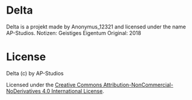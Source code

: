 # Delta
Delta is a projekt made by Anonymus_12321 and licensed under the name AP-Studios.
Notizen: Geistiges Eigentum
Original: 2018

# License
Delta (c) by AP-Studios

Licensed under the [Creative Commons Attribution-NonCommercial-NoDerivatives 4.0 International License](https://github.com/AP-Studios/APrompt/blob/main/LICENSE.txt).
